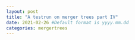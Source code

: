 ```yaml
---
layout: post
title: "A testrun on merger trees part IV"
date: 2021-02-26 #Default format is yyyy.mm.dd
categories: mergertrees
---
```

